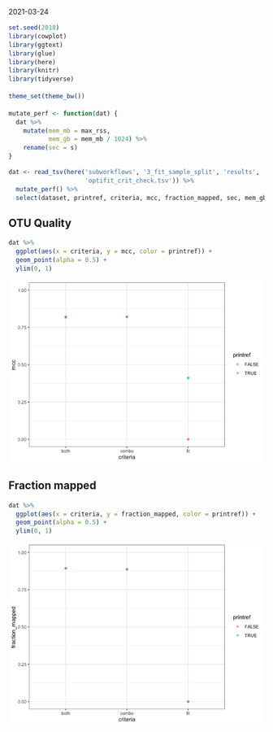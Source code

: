 2021-03-24

``` r
set.seed(2018)
library(cowplot)
library(ggtext)
library(glue)
library(here)
library(knitr)
library(tidyverse)

theme_set(theme_bw())

mutate_perf <- function(dat) {
  dat %>% 
    mutate(mem_mb = max_rss,
           mem_gb = mem_mb / 1024) %>% 
    rename(sec = s)
}
```

``` r
dat <- read_tsv(here('subworkflows', '3_fit_sample_split', 'results', 
                     'optifit_crit_check.tsv')) %>% 
  mutate_perf() %>% 
  select(dataset, printref, criteria, mcc, fraction_mapped, sec, mem_gb)
```

## OTU Quality

``` r
dat %>% 
  ggplot(aes(x = criteria, y = mcc, color = printref)) +
  geom_point(alpha = 0.5) +
  ylim(0, 1)
```

![](figures/crit_mcc-1.png)<!-- -->

## Fraction mapped

``` r
dat %>% 
  ggplot(aes(x = criteria, y = fraction_mapped, color = printref)) +
  geom_point(alpha = 0.5) +
  ylim(0, 1)
```

![](figures/crit_map-1.png)<!-- -->
